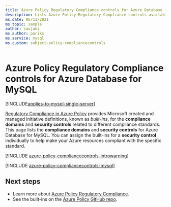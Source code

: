 ```yaml
---
title: Azure Policy Regulatory Compliance controls for Azure Database for MySQL
description: Lists Azure Policy Regulatory Compliance controls available for Azure Database for MySQL. These built-in policy definitions provide common approaches to managing the compliance of your Azure resources.
ms.date: 06/11/2021
ms.topic: sample
author: savjani
ms.author: pariks
ms.service: mysql
ms.custom: subject-policy-compliancecontrols
---
```

# Azure Policy Regulatory Compliance controls for Azure Database for MySQL

[!INCLUDE[applies-to-mysql-single-server](includes/applies-to-mysql-single-server.md)]

[Regulatory Compliance in Azure Policy](../governance/policy/concepts/regulatory-compliance.md)
provides Microsoft created and managed initiative definitions, known as _built-ins_, for the
**compliance domains** and **security controls** related to different compliance standards. This
page lists the **compliance domains** and **security controls** for Azure Database for MySQL. You
can assign the built-ins for a **security control** individually to help make your Azure resources
compliant with the specific standard.

[!INCLUDE [azure-policy-compliancecontrols-introwarning](../../includes/policy/standards/intro-warning.md)]

[!INCLUDE [azure-policy-compliancecontrols-mysql](../../includes/policy/standards/byrp/microsoft.dbformysql.md)]

## Next steps

- Learn more about [Azure Policy Regulatory Compliance](../governance/policy/concepts/regulatory-compliance.md).
- See the built-ins on the [Azure Policy GitHub repo](https://github.com/Azure/azure-policy).
